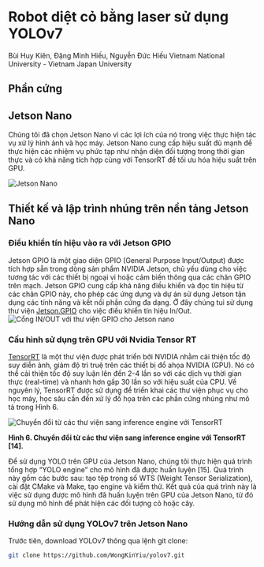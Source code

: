 

# Robot diệt cỏ bằng laser sử dụng YOLOv7
Bùi Huy Kiên, Đặng Minh Hiếu, Nguyễn Đức Hiếu
Vietnam National University - Vietnam Japan University

## Phần cứng
## Jetson Nano 
Chúng tôi đã chọn Jetson Nano vì các lợi ích của nó trong việc thực hiện tác vụ xử lý hình ảnh và học máy. Jetson Nano cung cấp hiệu suất đủ mạnh để thực hiện các nhiệm vụ phức tạp như nhận diện đối tượng trong thời gian thực và có khả năng tích hợp cùng với TensorRT để tối ưu hóa hiệu suất trên GPU.

![Jetson Nano](https://github.com/hieucoolngau/weeding_robot_VJU/assets/116575807/cb74fe7e-9f46-47e6-b75f-34ba33065e3e)

## Thiết kế và lập trình nhúng trên nền tảng Jetson Nano
### Điều khiển tín hiệu vào ra với Jetson GPIO
Jetson GPIO là một giao diện GPIO (General Purpose Input/Output) được tích hợp sẵn trong dòng sản phẩm NVIDIA Jetson, chủ yếu dùng cho việc tương tác với các thiết bị ngoại vi hoặc cảm biến thông qua các chân GPIO trên mạch. Jetson GPIO cung cấp khả năng điều khiển và đọc tín hiệu từ các chân GPIO này, cho phép các ứng dụng và dự án sử dụng Jetson tận dụng các tính năng và kết nối phần cứng đa dạng.
Ở đây chúng tui sử dụng thư viện [Jetson.GPIO](https://github.com/NVIDIA/jetson-gpio) cho việc điều khiển tín hiệu In/Out. 
![Cổng IN/OUT với thư viện GPIO cho Jetson nano](https://github.com/hieucoolngau/weeding_robot_VJU/assets/116575807/0c86d889-10a6-411b-939b-e5e7563db116)


### Cấu hình sử dụng trên GPU với Nvidia Tensor RT
[TensorRT](https://developer.nvidia.com/tensorrt) là một thư viện được phát triển bởi NVIDIA nhằm cải thiện tốc độ suy diễn ảnh, giảm độ trì truệ trên các thiết bị đồ ahọa NVIDIA (GPU). Nó có thể cải thiện tốc độ suy luận lên đến 2-4 lần so với các dịch vụ thời gian thực (real-time) và nhanh hơn gấp 30 lần so với hiệu suất của CPU. Về nguyên lý, TensorRT được sử dụng để triển khai các thư viện phục vụ cho học máy, học sâu cần đến xử lý đồ họa trên các phần cứng nhúng như mô tả trong Hình 6.

![Chuyển đổi từ các thư viện sang inference engine với TensorRT](https://github.com/hieucoolngau/weeding_robot_VJU/assets/116575807/01c0779b-11cd-4fec-860a-ee61b4c7fde4)


**Hình 6. Chuyển đổi từ các thư viện sang inference engine với TensorRT [14].**

Để sử dụng YOLO trên GPU của Jetson Nano, chúng tôi thực hiện quá trình tổng hợp “YOLO engine” cho mô hình đã được huấn luyện [15]. Quá trình này gồm các bước sau: tạo tệp trọng số WTS (Weight Tensor Serialization), cài đặt CMake và Make, tạo engine và kiểm thử. Kết quả của quá trình này là việc sử dụng được mô hình đã huấn luyện trên GPU của Jetson Nano, từ đó sử dụng mô hình để phát hiện các đối tượng cỏ hoặc cây.


### Hướng dẫn sử dụng YOLOv7 trên Jetson Nano
Trước tiên, download YOLOv7 thông qua lệnh git clone:

```bash
git clone https://github.com/WongKinYiu/yolov7.git
